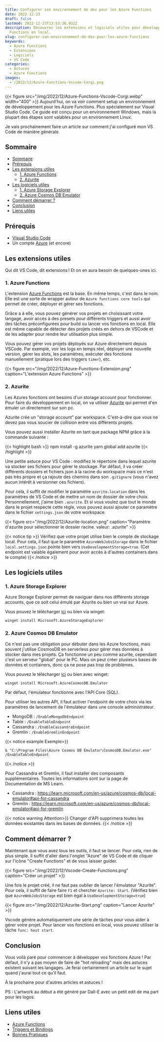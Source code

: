 ```yaml
---
title: Configurer son environnement de dev pour les Azure Functions
date: 2022-12-23
draft: false
lastmod: 2022-12-23T13:53:36.932Z
description: Découvrez les extensions et logiciels utiles pour développer des Azure
  Functions en local.
slug: configurer-son-environnement-de-dev-pour-les-azure-functions
keywords:
  - Azure Functions
  - Extensions
  - Logiciels
  - VS Code
categories:
  - Astuces
  - Azure Functions
images:
  - /2022/12/Azure-Functions-Vscode-Corgi.png
---
```


{{< figure src="/img/2022/12/Azure-Functions-Vscode-Corgi.webp" width="400" >}}
Aujourd'hui, on va voir comment setup un environnement de développement pour les Azure Functions. Plus spécialement sur Visual Studio Code.
Ce guide est conçu pour un environnement Windows, mais la plupart des étapes sont valables pour un environnement Linux.

Je vais prochainement faire un article sur comment j'ai configuré mon VS Code de manière générale.


## Sommaire

- [Sommaire](#sommaire)
- [Prérequis](#prérequis)
- [Les extensions utiles](#les-extensions-utiles)
  - [1. Azure Functions](#1-azure-functions)
  - [2. Azurite](#2-azurite)
- [Les logiciels utiles](#les-logiciels-utiles)
  - [1. Azure Storage Explorer](#1-azure-storage-explorer)
  - [2. Azure Cosmos DB Emulator](#2-azure-cosmos-db-emulator)
- [Comment démarrer ?](#comment-démarrer-)
- [Conclusion](#conclusion)
- [Liens utiles](#liens-utiles)

## Prérequis

- [Visual Studio Code](https://code.visualstudio.com/)
- Un compte [Azure](https://azure.microsoft.com/) (et encore)

## Les extensions utiles

Qui dit VS Code, dit extensions ! Et on en aura besoin de quelques-unes ici.

### 1. Azure Functions

L'extension [Azure Functions](https://marketplace.visualstudio.com/items?itemName=ms-azuretools.vscode-azurefunctions) est la base. En même temps, c'est dans le nom. Elle est une sorte de wrapper autour de `Azure functions core tools` qui permet de créer, déployer et gérer ses fonctions.

Grâce a à elle, vous pouvez générer vos projets en choisissant votre langage, avoir accès à des presets pour différents triggers et aussi avoir des tâches préconfigurées pour build ou lancer vos fonctions en local. Elle est même capable de détecter des projets créés en dehors de VSCode et de les adapter pour rendre leur utilisation plus simple.

Vous pouvez gérer vos projets déployés sur Azure directement depuis VSCode. Par exemple, voir les logs en temps réel, déployer une nouvelle version, gérer les slots, les paramètres, exécuter des fonctions manuellement (pratique lors des triggers `timer`), etc.

{{< figure src="/img/2022/12/Azure-Functions-Extension.png" caption="L'extension Azure Functions" >}}

### 2. Azurite

Les Azures fonctions ont besoins d'un storage account pour fonctionner. Pour faire du développement en local, on va utiliser [Azurite](https://marketplace.visualstudio.com/items?itemName=Azurite.azurite) qui permet d'en émuler un directement sur son pc.

Azurite crée un "storage account" par workspace. C'est-à-dire que vous ne devez pas vous soucier de collision entre vos différents projets.

Vous pouvez aussi installer Azurite en tant que package NPM grâce à la commande suivante :

{{< highlight bash >}}
npm install -g azurite
yarn global add azurite
{{< /highlight >}}

Une petite astuce pour VS Code : modifiez le répertoire dans lequel azurite va stocker ses fichiers pour gérer le stockage. Par défaut, il va créer différents dossiers et fichiers json à la racine du workspace mais ce n'est pas très propre et ça rajoute des chemins dans son `.gitignore` (vous n'avez aucun intérêt à versionner ces fichiers).

Pour cela, il suffit de modifier le paramètre `azurite.location` dans les paramètres de VS Code et de mettre un nom de dossier de votre choix. Personnellement, j'aime bien `.azurite`.
Et si vous voulez que tout le monde dans le projet respecte cette règle, vous pouvez aussi ajouter ce paramètre dans le fichier `settings.json` de votre workspace.

{{< figure src="/img/2022/12/Azurite-location.png" caption="Paramètre d'azurite pour sélectionner le dossier racine. valeur: .azurite" >}}

{{< notice tip >}}
Vérifiez que votre projet utilise bien le compte de stockage local. Pour cela, il faut que le paramètre `AzureWebJobsStorage` dans le fichier `local.settings.json` pointe bien vers `UseDevelopmentStorage=true`. (Cet endpoint est valable également pour avoir accès à d'autres containers dans le compte)
{{< /notice >}}

## Les logiciels utiles

### 1. Azure Storage Explorer

Azure Storage Explorer permet de naviguer dans nos différents storage accounts, que ce soit celui émulé par Azurite ou bien un vrai sur Azure.

Vous pouvez le télécharger [ici](https://azure.microsoft.com/fr-fr/features/storage-explorer/) ou bien via winget:

```bash
winget install Microsoft.AzureStorageExplorer
```

### 2. Azure Cosmos DB Emulator

Ce n'est pas une obligation pour débuter dans les Azure fonctions, mais souvent j'utilise CosmosDB en serverless pour gérer mes données à stocker dans mes projets. Ça fonctionne un peu comme azurite, cependant c'est un serveur "global" pour le PC. Mais on peut créer plusieurs bases de données et containers, donc ça ne pose pas trop de problèmes.

Vous pouvez le télécharger [ici](https://docs.microsoft.com/fr-fr/azure/cosmos-db/local-emulator?tabs=ssl-netstd21#download-and-install-the-emulator) ou bien avec winget:

```bash
winget install Microsoft.AzureCosmosDB.Emulator
```

Par défaut, l'émulateur fonctionne avec l'API Core (SQL).

Pour utiliser les autres API, il faut activer l'endpoint de votre choix via les paramètres de lancement de l'émulateur dans une console administrateur.

- MongoDB : `/EnableMongoDbEndpoint`
- Table : `/EnableTableEndpoint`
- Cassandra : `/EnableCassandraEndpoint`
- Gremlin : `/EnableGremlinEndpoint`

{{< notice example Exemple>}}

```pwsh
& "C:\Program Files\Azure Cosmos DB Emulator\CosmosDB.Emulator.exe" /EnableTableEndpoint
```

{{< /notice >}}

Pour Cassandra et Gremlin, il faut installer des composants supplémentaires. Toutes les informations sont sur la page de Documentation de MS Learn.

- Cassandra : <https://learn.microsoft.com/en-us/azure/cosmos-db/local-emulator#api-for-cassandra>
- Gremlin : <https://learn.microsoft.com/en-us/azure/cosmos-db/local-emulator#api-for-gremlin> 

{{< notice warning Attention>}}
Changer d'API supprimera toutes les données existantes dans les bases de données.
{{< /notice >}}

## Comment démarrer ?

Maintenant que vous avez tous les outils, il faut se lancer. Pour cela, rien de plus simple. Il suffit d'aller dans l'onglet "Azure" de VS Code et de cliquer sur l'icône "Create Functions" et de vous laisser guider.

{{< figure src="/img/2022/12/Vscode-Create-Functions.png" caption="Créer un projet" >}}

Une fois le projet créé, il ne faut pas oublier de lancer l'émulateur "Azurite". Pour cela, il suffit de faire faire `F1` et chercher `Azurite: Start`. (Vérifiez bien que `AzureWebJobsStorage` est bien égal à `UseDevelopmentStorage=true`)

{{< figure src="/img/2022/12/Azurite-Start.png" caption="Lancer Azurite" >}}

Vscode génère automatiquement une série de tâches pour vous aider à gérer votre projet. Pour lancer vos fonctions en local, vous pouvez utiliser la tâche `func: host start`.

## Conclusion

Vous voilà paré pour commencer à développer vos fonctions Azure ! Par défaut, il n'y a pas moyen de faire de "hot reloading" mais des astuces existent suivant les langages. Je ferai certainement un article sur le sujet quand j'aurai tout ce qu'il faut.

À la prochaine pour d'autres articles et astuces !

PS : L'artwork au début a été généré par Dall-E avec un petit edit de ma part pour les logos.

## Liens utiles

- [Azure Functions](https://learn.microsoft.com/fr-be/azure/azure-functions/functions-get-started)
- [Triggers et Bindings](https://learn.microsoft.com/fr-be/azure/azure-functions/functions-triggers-bindings#supported-bindings)
- [Bonnes Pratiques](https://docs.microsoft.com/fr-be/azure/azure-functions/functions-best-practices)